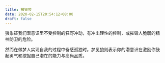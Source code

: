 ```yaml
---
title: 被狼咬
date: 2020-02-15T20:54:12+08:00
draft: false
---
```


狼象征我们潜意识里不受控制的狂野冲动，有冲出理性的控制，或摧毁人脆弱的精神防卫的危险。

然而在做梦人实现自我的过程中备感孤独时，梦见狼则表示你的潜意识在激励你鼓起勇气和挖掘自己潜在的能力与高尚品质。

